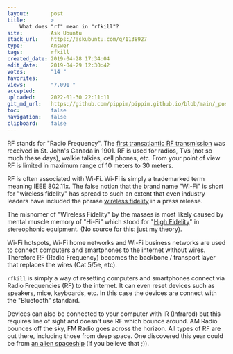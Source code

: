 ```yaml
---
layout:       post
title:        >
    What does "rf" mean in "rfkill"?
site:         Ask Ubuntu
stack_url:    https://askubuntu.com/q/1138927
type:         Answer
tags:         rfkill
created_date: 2019-04-28 17:34:04
edit_date:    2019-04-29 12:30:42
votes:        "14 "
favorites:    
views:        "7,091 "
accepted:     
uploaded:     2022-01-30 22:11:11
git_md_url:   https://github.com/pippim/pippim.github.io/blob/main/_posts/2019/2019-04-28-What-does-_rf_-mean-in-_rfkill__.md
toc:          false
navigation:   false
clipboard:    false
---
```


RF stands for "Radio Frequency". The [first transatlantic RF transmission][1] was received in St. John's Canada in 1901. RF is used for radios, TVs (not so much these days), walkie talkies, cell phones, etc. From your point of view RF is limited in maximum range of 10 meters to 30 meters.

RF is often associated with Wi-Fi. Wi-Fi is simply a trademarked term meaning IEEE 802.11x. The false notion that the brand name "Wi-Fi" is short for "wireless fidelity" has spread to such an extent that even industry leaders have included the phrase [wireless fidelity][2] in a press release.

The misnomer of "Wireless Fidelity" by the masses is most likely caused by mental muscle memory of "Hi-Fi" which stood for "[High Fidelity][3]" in stereophonic equipment. (No source for this:  just my theory).

Wi-Fi hotspots, Wi-Fi home networks and Wi-Fi business networks are used to connect computers and smartphones to the internet without wires. Therefore RF (Radio Frequency) becomes the backbone / transport layer that replaces the wires (Cat 5/5e, etc).

`rfkill` is simply a way of resetting computers and smartphones connect via Radio Frequencies (RF) to the internet. It can even reset devices such as speakers, mice, keyboards, etc. In this case the devices are connect with the "Bluetooth" standard.

Devices can also be connected to your computer with IR (Infrared) but this requires line of sight and doesn't use RF which bounce around. AM Radio bounces off the sky, FM Radio goes across the horizon. All types of RF are out there, including those from deep space. One discovered this year could be from [an alien spaceship][4] (if you believe that ;)).


  [1]: https://www.pc.gc.ca/en/lhn-nhs/nl/signalhill
  [2]: https://www.webopedia.com/DidYouKnow/Computer_Science/wifi_explained.asp
  [3]: https://en.wikipedia.org/wiki/High_fidelity
  [4]: https://www.bbc.com/news/science-environment-46811618
